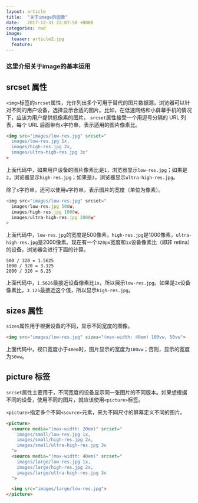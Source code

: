 ```yaml
---
layout: article
title:  "关于image的图像"
date:   2017-12-31 22:07:50 +0800 
categories: rwd
image:
  teaser: article2.jpg
  feature: 
---
```

### **这里介绍关于image的基本运用**

## srcset 属性

`<img>`标签的`srcset`属性，允许列出多个可用于替代的图片数据源，浏览器可以针对不同的用户设备，选择显示合适的图片。比如，在低速网络和小屏幕手机的情况下，应该为用户提供低像素的图片。
`srcset`属性接受一个用逗号分隔的 URL 列表，每个 URL 后面带有`x`字符串，表示适用的图片像素比。
```html
<img src="images/low-res.jpg" srcset="
  images/low-res.jpg 1x,
  images/high-res.jpg 2x,
  images/ultra-high-res.jpg 3x"
>
```

上面代码中，如果用户设备的图片像素比是`1`，浏览器显示`low-res.jpg`；如果是`2`，浏览器显示`high-res.jpg`；如果是`3`，浏览器显示`ultra-high-res.jpg`。

除了`x`字符串，还可以使用`w`字符串，表示图片的宽度（单位为像素）。

```javascript
<img src="images/low-res.jpg" srcset="
  images/low-res.jpg 500w,
  images/high-res.jpg 1000w,
  images/ultra-high-res.jpg 2000w"
>
```

上面代码中，`low-res.jpg`的宽度是500像素，`high-res.jpg`是1000像素，`ultra-high-res.jpg`是2000像素。现在有一个`320px`宽度和`1x`设备像素比（即非 retina）的设备，浏览器会进行下面的计算。

```
500 / 320 = 1.5625
1000 / 320 = 3.125
2000 / 320 = 6.25
```

上面代码中，`1.5626`最接近设备像素比`1x`，所以展示`low-res.jpg`。如果是`2x`设备像素比，`3.125`最接近这个值，所以显示`high-res.jpg`。

## sizes 属性

`sizes`属性用于根据设备的不同，显示不同宽度的图像。

```html
<img src="images/low-res.jpg" sizes="(max-width: 40em) 100vw, 50vw">
```

上面代码中，视口宽度小于`40em`时，图片显示的宽度为`100vw`；否则，显示的宽度为`50vw`。

## picture 标签

`srcset`属性主要用于，不同宽度的设备显示同一张图片的不同版本。如果想根据不同的设备，使用不同的图片，就应该使用`<picture>`标签。

`<picture>`指定多个不同`<source>`元素，来为不同尺寸的屏幕定义不同的图片。

```html
<picture>
  <source media="(max-width: 20em)" srcset="
    images/small/low-res.jpg 1x,
    images/small/high-res.jpg 2x,
    images/small/ultra-high-res.jpg 3x
  ">
  <source media="(max-width: 40em)" srcset="
    images/large/low-res.jpg 1x,
    images/large/high-res.jpg 2x,
    images/large/ultra-high-res.jpg 3x
  ">

  <img src="images/large/low-res.jpg">
</picture>
```
